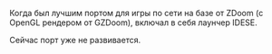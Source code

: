 Когда был лучшим портом для игры по сети на базе от ZDoom (с OpenGL рендером от GZDoom), включал в себя лаунчер IDESE.

Сейчас порт уже не развивается.